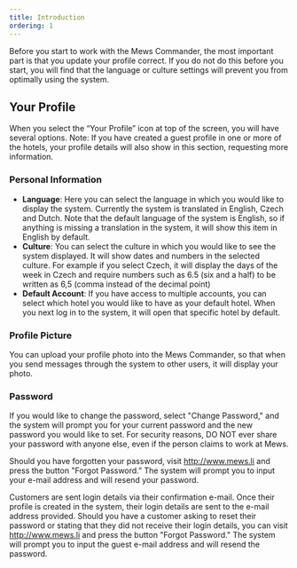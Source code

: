 ```yaml
---
title: Introduction
ordering: 1
---
```


Before you start to work with the Mews Commander, the most important part is that you update your profile correct. If you do not do this before you start, you will find that the language or culture settings will prevent you from optimally using the system. 

## Your Profile

When you select the “Your Profile” icon at top of the screen, you will have several options.
Note: If you have created a guest profile in one or more of the hotels, your profile details will also show in this section, requesting more information.

### Personal Information

- **Language**: Here you can select the language in which you would like to display the system. Currently the system is translated in English, Czech and Dutch. Note that the default language of the system is English, so if anything is missing a translation in the system, it will show this item in English by default.
- **Culture**: You can select the culture in which you would like to see the system displayed. It will show dates and numbers in the selected culture. For example if you select Czech, it will display the days of the week in Czech and require numbers such as 6.5 (six and a half) to be written as 6,5 (comma instead of the decimal point)
- **Default Account**: If you have access to multiple accounts, you can select which hotel you would like to have as your default hotel. When you next log in to the system, it will open that specific hotel by default.

### Profile Picture

You can upload your profile photo into the Mews Commander, so that when you send messages through the system to other users, it will display your photo.

### Password

If you would like to change the password, select "Change Password," and the system will prompt you for your current password and the new password you would like to set. For security reasons, DO NOT ever share your password with anyone else, even if the person claims to work at Mews.

Should you have forgotten your password, visit http://www.mews.li and press the button "Forgot Password.” The system will prompt you to input your e-mail address and will resend your password.

Customers are sent login details via their confirmation e-mail. Once their profile is created in the system, their login details are sent to the e-mail address provided.
Should you have a customer asking to reset their password or stating that they did not receive their login details, you can visit http://www.mews.li and press the button "Forgot Password." The system will prompt you to input the guest e-mail address and will resend the password.
